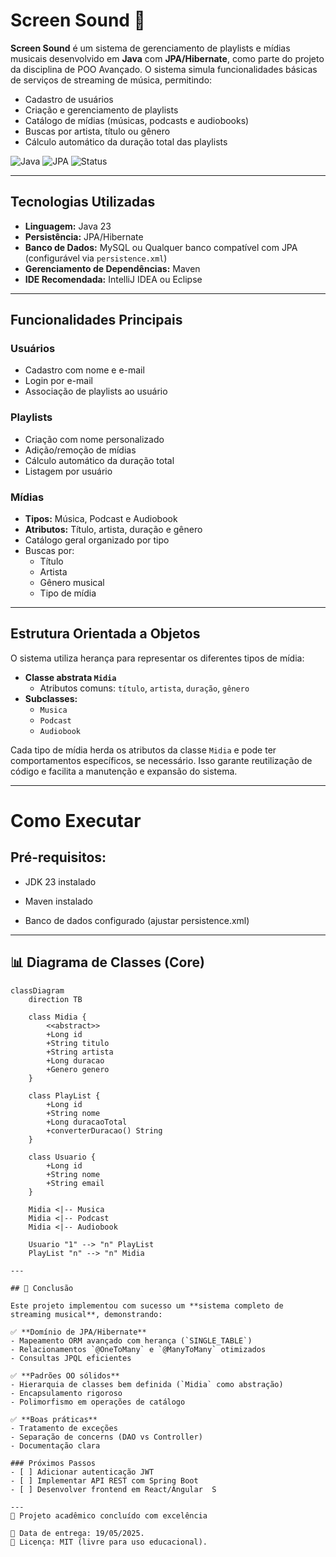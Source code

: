 # Screen Sound 🎵

**Screen Sound** é um sistema de gerenciamento de playlists e mídias musicais desenvolvido em **Java** com **JPA/Hibernate**, como parte do projeto da disciplina de POO Avançado. O sistema simula funcionalidades básicas de serviços de streaming de música, permitindo:

- Cadastro de usuários  
- Criação e gerenciamento de playlists  
- Catálogo de mídias (músicas, podcasts e audiobooks)  
- Buscas por artista, título ou gênero  
- Cálculo automático da duração total das playlists  

![Java](https://img.shields.io/badge/Java-23%2B-blue)
![JPA](https://img.shields.io/badge/JPA-Hibernate-orange)
![Status](https://img.shields.io/badge/Status-Em%20Desenvolvimento-yellow)

---

## Tecnologias Utilizadas

- **Linguagem:** Java 23  
- **Persistência:** JPA/Hibernate  
- **Banco de Dados:** MySQL ou Qualquer banco compatível com JPA (configurável via `persistence.xml`)
- **Gerenciamento de Dependências:** Maven  
- **IDE Recomendada:** IntelliJ IDEA ou Eclipse  

---

## Funcionalidades Principais

### Usuários
- Cadastro com nome e e-mail  
- Login por e-mail  
- Associação de playlists ao usuário  

### Playlists
- Criação com nome personalizado  
- Adição/remoção de mídias  
- Cálculo automático da duração total  
- Listagem por usuário  

### Mídias
- **Tipos:** Música, Podcast e Audiobook  
- **Atributos:** Título, artista, duração e gênero  
- Catálogo geral organizado por tipo  
- Buscas por:
  - Título  
  - Artista  
  - Gênero musical  
  - Tipo de mídia

---

## Estrutura Orientada a Objetos

O sistema utiliza herança para representar os diferentes tipos de mídia:

- **Classe abstrata `Midia`**
  - Atributos comuns: `título`, `artista`, `duração`, `gênero`
- **Subclasses:**
  - `Musica`
  - `Podcast`
  - `Audiobook`

Cada tipo de mídia herda os atributos da classe `Midia` e pode ter comportamentos específicos, se necessário. Isso garante reutilização de código e facilita a manutenção e expansão do sistema.

---

# Como Executar

## Pré-requisitos:

- JDK 23 instalado

- Maven instalado

- Banco de dados configurado (ajustar persistence.xml)

---

## 📊 Diagrama de Classes (Core)

```mermaid
classDiagram
    direction TB
    
    class Midia {
        <<abstract>>
        +Long id
        +String titulo
        +String artista
        +Long duracao
        +Genero genero
    }
    
    class PlayList {
        +Long id
        +String nome
        +Long duracaoTotal
        +converterDuracao() String
    }
    
    class Usuario {
        +Long id
        +String nome
        +String email
    }
    
    Midia <|-- Musica
    Midia <|-- Podcast
    Midia <|-- Audiobook
    
    Usuario "1" --> "n" PlayList
    PlayList "n" --> "n" Midia 

---

## 🏁 Conclusão

Este projeto implementou com sucesso um **sistema completo de streaming musical**, demonstrando:

✅ **Domínio de JPA/Hibernate**  
- Mapeamento ORM avançado com herança (`SINGLE_TABLE`)  
- Relacionamentos `@OneToMany` e `@ManyToMany` otimizados  
- Consultas JPQL eficientes  

✅ **Padrões OO sólidos**  
- Hierarquia de classes bem definida (`Midia` como abstração)  
- Encapsulamento rigoroso  
- Polimorfismo em operações de catálogo  

✅ **Boas práticas**  
- Tratamento de exceções  
- Separação de concerns (DAO vs Controller)  
- Documentação clara  

### Próximos Passos
- [ ] Adicionar autenticação JWT  
- [ ] Implementar API REST com Spring Boot  
- [ ] Desenvolver frontend em React/Angular  S

---
🎉 Projeto acadêmico concluído com excelência

📆 Data de entrega: 19/05/2025.
📜 Licença: MIT (livre para uso educacional).
